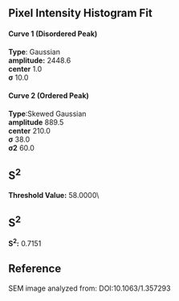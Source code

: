 ## Pixel Intensity Histogram Fit

#### Curve 1 (Disordered Peak)
**Type**: Gaussian\
**amplitude:** 2448.6\
**center** 1.0\
**σ** 10.0


#### Curve 2 (Ordered Peak)
**Type**:Skewed Gaussian\
**amplitude** 889.5\
**center** 210.0\
**σ** 38.0\
**σ2** 60.0


## S<sup>2</sup>
**Threshold Value:** 58.0000\
## S<sup>2</sup>
**S<sup>2</sup>:** 0.7151

















## Reference
SEM image analyzed from:
DOI:10.1063/1.357293 
